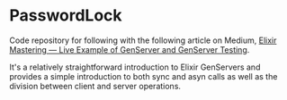 # PasswordLock

Code repository for following with the following article on Medium, [Elixir Mastering — Live Example of GenServer and GenServer Testing](https://medium.com/blackode/live-example-of-genserver-and-genserver-testing-ed55c8eb4f76 "Elixir Mastering — Live Example of GenServer and GenServer Testing").

It's a relatively straightforward introduction to Elixir GenServers and provides a simple introduction to both sync and asyn calls as well as the division between client and server operations.
